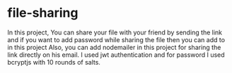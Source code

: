 # file-sharing


In this project, You can share your file with your friend by sending the link and if you want to add password while sharing the file then you can add to in this project
Also, you can add nodemailer in this project for sharing the link directly on his email.
I used jwt authentication and for password I used bcryptjs with 10 rounds of salts.
